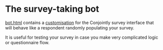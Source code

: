 # The survey-taking bot

[bot.html](bot.html) contains a [customisation](https://conjointly.com/faq/respondent-interface-customisation/) for the Conjointly survey interface that will behave like a respondent randomly populating your survey.

It is useful for testing your survey in case you make very complicated logic or questionnaire flow.
